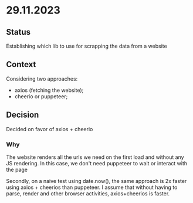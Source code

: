 # 29.11.2023

## Status

Establishing which lib to use for scrapping the data from a website

## Context

Considering two approaches:

- axios (fetching the website);
- cheerio or puppeteer;

## Decision

Decided on favor of axios + cheerio

### Why

The website renders all the urls we need on the first load and without any JS rendering. In this case, we don't need puppeteer to wait or interact with the page

Secondly, on a naive test using date.now(), the same approach is 2x faster using axios + cheerios than puppeteer. I assume that without having to parse, render and other browser activities, axios+cheerios is faster.
